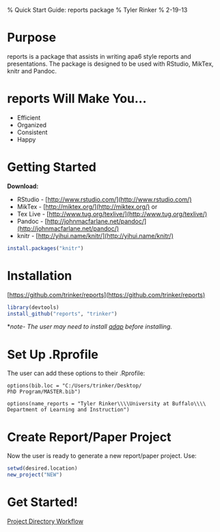 % Quick Start Guide: reports package
% Tyler Rinker
% 2-19-13




# Purpose
reports is a package that assists in writing apa6 style reports
and presentations.  The package is designed to be used with RStudio,
MikTex, knitr and Pandoc. 

# reports Will Make You...
- Efficient    
- Organized    
- Consistent     
- Happy    

# Getting Started
**Download:**    
* RStudio - [http://www.rstudio.com/](http://www.rstudio.com/)       
* MikTex - [http://miktex.org/](http://miktex.org/) or    
* Tex Live - [http://www.tug.org/texlive/](http://www.tug.org/texlive/)   
* Pandoc - [http://johnmacfarlane.net/pandoc/](http://johnmacfarlane.net/pandoc/)     
* knitr - [http://yihui.name/knitr/](http://yihui.name/knitr/)  


```r
install.packages("knitr")
```



# Installation
[https://github.com/trinker/reports](https://github.com/trinker/reports)    

```r
library(devtools)
install_github("reports", "trinker")
```


**note- The user may need to install [qdap](http://cran.r-project.org/web/packages/qdap/index.html) before installing.*

# Set Up .Rprofile
The user can add these options to their .Rprofile:   

`options(bib.loc = "C:/Users/trinker/Desktop/`    
    `PhD Program/MASTER.bib")` 

`options(name_reports = "Tyler Rinker\\\\University at Buffalo\\\\ `  
    `Department of Learning and Instruction")`  


# Create Report/Paper Project
Now the user is ready to generate a new report/paper project.  Use:    

```r
setwd(desired.location)
new_project("NEW")
```


# Get Started!

[Project Directory Workflow](https://dl.dropbox.com/u/61803503/report_directory_guide.pdf)
